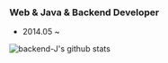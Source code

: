 ### Web & Java & Backend Developer 
- 2014.05 ~ 



![backend-J's github stats](https://github-readme-stats.vercel.app/api?username=backend-j&show_icons=true&theme=radical)

